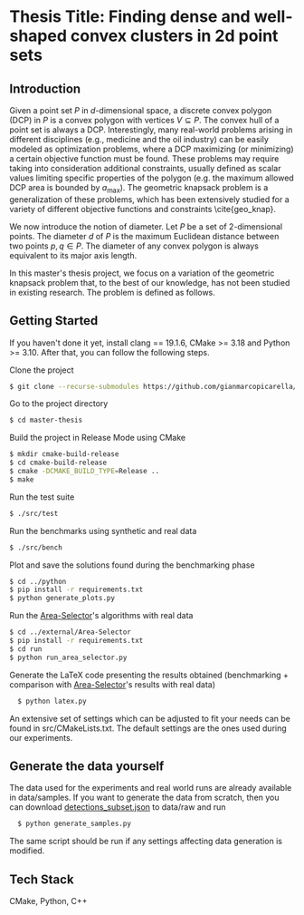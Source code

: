 # Thesis Title: Finding dense and well-shaped convex clusters in 2d point sets

## Introduction

Given a point set $P$ in $d$-dimensional space, a discrete convex polygon (DCP) in $P$ is a convex polygon with vertices $V\subseteq P$. The convex hull of a point set is always a DCP. Interestingly, many real-world problems arising in different disciplines (e.g., medicine and the oil industry) can be easily modeled as optimization problems, where a DCP maximizing (or minimizing) a certain objective function must be found. These problems may require taking into consideration additional constraints, usually defined as scalar values limiting specific properties of the polygon (e.g. the maximum allowed DCP area is bounded by $a_{\text{max}}$). The geometric knapsack problem is a generalization of these problems, which has been extensively studied for a variety of different objective functions and constraints \cite{geo_knap}.

We now introduce the notion of diameter. Let $P$ be a set of $2$-dimensional points. The diameter $d$ of $P$ is the maximum Euclidean distance between two points $p, q \in P$. The diameter of any convex polygon is always equivalent to its major axis length. 

In this master's thesis project, we focus on a variation of the geometric knapsack problem that, to the best of our knowledge, has not been studied in existing research. The problem is defined as follows.


## Getting Started

If you haven't done it yet, install clang == 19.1.6, CMake >= 3.18 and Python >= 3.10. After that, you can follow the following steps.

Clone the project
```bash
$ git clone --recurse-submodules https://github.com/gianmarcopicarella/master-thesis.git
```

Go to the project directory
```bash
$ cd master-thesis
```

Build the project in Release Mode using CMake
```bash
$ mkdir cmake-build-release
$ cd cmake-build-release
$ cmake -DCMAKE_BUILD_TYPE=Release ..
$ make
```

Run the test suite
```bash
$ ./src/test
```

Run the benchmarks using synthetic and real data
```bash
$ ./src/bench
```

Plot and save the solutions found during the benchmarking phase
```bash
$ cd ../python
$ pip install -r requirements.txt
$ python generate_plots.py
```

Run the [Area-Selector](https://github.com/gianmarcopicarella/Area-Selector)'s algorithms with real data
```bash
$ cd ../external/Area-Selector
$ pip install -r requirements.txt
$ cd run
$ python run_area_selector.py
```

Generate the LaTeX code presenting the results obtained (benchmarking + comparison with [Area-Selector](https://github.com/gianmarcopicarella/Area-Selector)'s results with real data)
```bash
  $ python latex.py
```

An extensive set of settings which can be adjusted to fit your needs can be found in src/CMakeLists.txt. The default settings are the ones used during our experiments.

## Generate the data yourself

The data used for the experiments and real world runs are already available in data/samples. If you want to generate the data from scratch, then you can download [detections_subset.json](https://drive.google.com/file/d/1aHM7tw1oLBKeqv6VaCwpLoY8x4KPVu5i/view?usp=drive_link) to data/raw and run

```bash
  $ python generate_samples.py
```

The same script should be run if any settings affecting data generation is modified.


## Tech Stack
CMake, Python, C++
